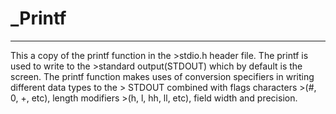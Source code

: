 # \_Printf
***

This a copy of the printf function in the >stdio.h header file. The printf is used to write to the >standard output(STDOUT) which by default is the screen.
The printf function makes uses of conversion specifiers in writing different data types to the > STDOUT combined with flags characters >\(#, 0, +, etc), length modifiers >\(h, l, hh, ll, etc), field width and precision.

